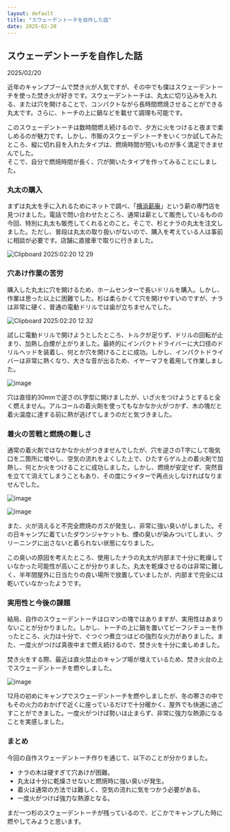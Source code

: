 ```yaml
---
layout: default
title: "スウェーデントーチを自作した話"
date: 2025-02-20
---
```


## スウェーデントーチを自作した話

2025/02/20

近年のキャンプブームで焚き火が人気ですが、その中でも僕はスウェーデントーチを使った焚き火が好きです。スウェーデントーチは、丸太に切り込みを入れる、または穴を開けることで、コンパクトながら長時間燃焼させることができる丸太です。さらに、トーチの上に鍋などを載せて調理も可能です。

このスウェーデントーチは数時間燃え続けるので、夕方に火をつけると夜まで楽しめるのが魅力です。しかし、市販のスウェーデントーチをいくつか試してみたところ、縦に切れ目を入れたタイプは、燃焼時間が短いものが多く満足できませんでした。  
そこで、自分で燃焼時間が長く、穴が開いたタイプを作ってみることにしました。

### 丸太の購入

まずは丸太を手に入れるためにネットで調べ、「[横浜薪庵](http://yokohamamakian.angry.jp)」という薪の専門店を見つけました。電話で問い合わせたところ、通常は薪として販売しているものの今回、特別に丸太も販売してくれるとのこと。そこで、杉とナラの丸太を注文しました。ただし、普段は丸太の取り扱いがないので、購入を考えている人は事前に相談が必要です。店舗に直接車で取りに行きました。  

![Clipboard 2025:02:20 12 29](https://github.com/user-attachments/assets/ffa2c11c-7eb2-48b4-ac20-a885fadcd28d)


### 穴あけ作業の苦労

購入した丸太に穴を開けるため、ホームセンターで長いドリルを購入。しかし、作業は思った以上に困難でした。杉は柔らかくて穴を開けやすいのですが、ナラは非常に硬く、普通の電動ドリルでは歯が立ちませんでした。

![Clipboard 2025:02:20 12 32](https://github.com/user-attachments/assets/fea0486f-944c-42ab-a002-4c286e27e30e)

試しに電動ドリルで開けようとしたところ、トルクが足りず、ドリルの回転が止まり、加熱し白煙が上がりました。最終的にインパクトドライバーに大口径のドリルヘッドを装着し、何とか穴を開けることに成功。しかし、インパクトドライバーは非常に熱くなり、大きな音が出るため、イヤーマフを着用して作業しました。

![image](https://github.com/user-attachments/assets/d1195790-6c29-452b-9745-7512c1a82173)




穴は直径約30mmで逆さのL字型に開けましたが、いざ火をつけようとすると全く燃えません。アルコールの着火剤を使ってもなかなか火がつかず、木の塊だと着火温度に達する前に熱が逃げてしまうのだと気づきました。

### 着火の苦戦と燃焼の難しさ

通常の着火剤ではなかなか火がつきませんでしたが、穴を逆さのT字にして吸気口を二箇所に増やし、空気の流れをよくした上で、ひたすらゲル上の着火剤で加熱し、何とか火をつけることに成功しました。しかし、燃焼が安定せず、突然音を立てて消えてしまうこともあり、その度にライターで再点火しなければなりませんでした。

![image](https://github.com/user-attachments/assets/bf281512-9f98-4111-b0fc-793e48e34272)

  ![image](https://github.com/user-attachments/assets/6dcb4a52-7187-4885-8c31-b96a70ee7978)


また、火が消えると不完全燃焼のガスが発生し、非常に強い臭いがしました。その日キャンプに着ていたダウンジャケットも、煙の臭いが染みついてしまい、クリーニングに出さないと着られない状態になりました。

この臭いの原因を考えたところ、使用したナラの丸太が内部まで十分に乾燥していなかった可能性が高いことが分かりました。丸太を乾燥させるのは非常に難しく、半年間屋外に日当たりの良い場所で放置していましたが、内部まで完全には乾いていなかったようです。

### 実用性と今後の課題

結局、自作のスウェーデントーチはロマンの塊ではありますが、実用性はあまりないことが分かりました。しかし、トーチの上に鍋を置いてビーフシチューを作ったところ、火力は十分で、ぐつぐつ煮立つほどの強烈な火力がありました。また、一度火がつけば真夜中まで燃え続けるので、焚き火を十分に楽しめました。

焚き火をする際、最近は直火禁止のキャンプ場が増えているため、焚き火台の上でスウェーデントーチを燃やしました。  

![image](https://github.com/user-attachments/assets/b78bba85-0678-424d-9f23-14695aa160e3)


12月の初めにキャンプでスウェーデントーチを燃やしましたが、冬の寒さの中でもその火力のおかげで近くに座っているだけで十分暖かく、屋外でも快適に過ごすことができました。一度火がつけば勢いは止まらず、非常に強力な熱源になることを実感しました。

### まとめ

今回の自作スウェーデントーチ作りを通じて、以下のことが分かりました。
- ナラの木は硬すぎて穴あけが困難。
- 丸太は十分に乾燥させないと燃焼時に強い臭いが発生。
- 着火は通常の方法では難しく、空気の流れに気をつかう必要がある。
- 一度火がつけば強力な熱源となる。

まだ一つ杉のスウェーデントーチが残っているので、どこかでキャンプした時に燃やしてみようと思います。  


